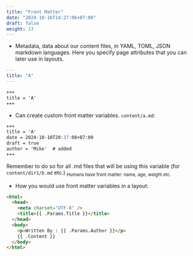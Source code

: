 ```yaml
---
title: "Front Matter"
date: "2024-10-16T14:27:06+07:00"
draft: false
weight: 13
---
```


- Metadata, data about our content files, in YAML, TOML, JSON markdown languages. Here you specify page attributes that you can later use in layouts.

```yaml {filename="a.yaml"}
---
title: "A"
---
```

```markdown {filename="a.toml"}
+++
title = 'A'
+++
```

- Can create custom front matter variables.
  `content/a.md`:

```markdown
+++
title = 'A'
date = 2024-10-10T20:37:08+07:00
draft = true
author = 'Mike'  # added
+++
```

Remember to do so for all .md files that will be using this variable (for `content/dir1/b.md` etc.)
<sub>Humans have front matter: name, age, weight etc.</sub>

- How you would use front matter variables in a layout:

```html
<html>
  <head>
    <meta charset="UTF-8" />
    <title>{{ .Params.Title }}</title>
  </head>
  <body>
    <p>Written By : {{ .Params.Author }}</p>
    {{ .Content }}
  </body>
</html>
```
